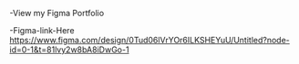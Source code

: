 -View my Figma Portfolio

-Figma-link-Here
 https://www.figma.com/design/0Tud06lVrYOr6ILKSHEYuU/Untitled?node-id=0-1&t=81lvy2w8bA8iDwGo-1
 
